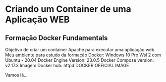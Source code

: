 
# Criando um Container de uma Aplicação WEB

## Formação Docker Fundamentals

Objetivo de criar um container Apache para executar uma 
aplicação web. 
Meu ambiente para estudo da formação Docker:
  Windows 10 Pro
  Wsl 2 com Ubuntu - 20.04
  Docker Engine Version: 23.0.5
  Docker Compose version: v2.17.3
  Imagem Docker hub: httpd DOCKER OFFICIAL IMAGE

Vamos lá...
